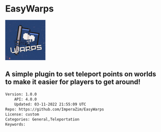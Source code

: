 # EasyWarps
<img src="https://raw.githubusercontent.com/ImperaZim/EasyWarps/942d89b304f9f61c017777ee706d8d57260709ef/icon.png" width="128" height="128" />

## A simple plugin to set teleport points on worlds to make it easier for players to get around! 
```properties
Version: 1.0.0
    API: 4.0.0
    Updated: 03-11-2022 21:55:09 UTC
Repo: https://github.com/ImperaZim/EasyWarps
License: custom
Categories: General,Teleportation
Keywords: 
```